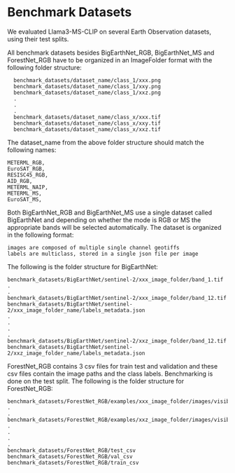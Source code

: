 # Benchmark Datasets

We evaluated Llama3-MS-CLIP on several Earth Observation datasets, using their test splits.

All benchmark datasets besides BigEarthNet_RGB, BigEarthNet_MS and ForestNet_RGB have to be organized in an ImageFolder format with the following folder structure:

```
  benchmark_datasets/dataset_name/class_1/xxx.png
  benchmark_datasets/dataset_name/class_1/xxy.png
  benchmark_datasets/dataset_name/class_1/xxz.png
  .
  .
  .
  benchmark_datasets/dataset_name/class_x/xxx.tif
  benchmark_datasets/dataset_name/class_x/xxy.tif
  benchmark_datasets/dataset_name/class_x/xxz.tif
```

The dataset_name from the above folder structure should match the following names:

```
METERML_RGB,
EuroSAT_RGB,
RESISC45_RGB,
AID_RGB,
METERML_NAIP,
METERML_MS,
EuroSAT_MS,
```

Both BigEarthNet_RGB and BigEarthNet_MS use a single dataset called BigEarthNet and depending on whether the mode is RGB or MS the appropriate bands will be selected automatically. The dataset is organized in the following format:
```
images are composed of multiple single channel geotiffs
labels are multiclass, stored in a single json file per image
```

The following is the folder structure for BigEarthNet: 

```
benchmark_datasets/BigEarthNet/sentinel-2/xxx_image_folder/band_1.tif
.
.
benchmark_datasets/BigEarthNet/sentinel-2/xxx_image_folder/band_12.tif
benchmark_datasets/BigEarthNet/sentinel-2/xxx_image_folder_name/labels_metadata.json
.
.
.
.
benchmark_datasets/BigEarthNet/sentinel-2/xxz_image_folder/band_12.tif
benchmark_datasets/BigEarthNet/sentinel-2/xxz_image_folder_name/labels_metadata.json
```

ForestNet_RGB contains 3 csv files for train test and validation and these csv files contain the image paths and the class labels. Benchmarking is done on the test split. The following is the folder structure for ForestNet_RGB: 

```
benchmark_datasets/ForestNet_RGB/examples/xxx_image_folder/images/visible/composite.png
.
.
benchmark_datasets/ForestNet_RGB/examples/xxz_image_folder/images/visible/composite.png
.
.
.
.
benchmark_datasets/ForestNet_RGB/test_csv
benchmark_datasets/ForestNet_RGB/val_csv
benchmark_datasets/ForestNet_RGB/train_csv
```